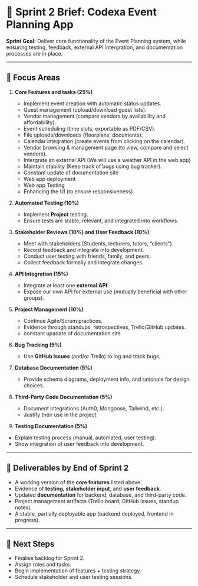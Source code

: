 # 🚀 Sprint 2 Brief: Codexa Event Planning App
  
**Sprint Goal:** Deliver core functionality of the Event Planning system, while ensuring testing, feedback, external API intergration, and documentation processes are in place.  

---

## 🎯 Focus Areas

1. **Core Features and tasks (25%)**  
   - Implement event creation with automatic status updates.  
   - Guest management (upload/download guest lists).  
   - Vendor management (compare vendors by availability and affordability).  
   - Event scheduling (time slots, exportable as PDF/CSV).  
   - File uploads/downloads (floorplans, documents).  
   - Calendar integration (create events from clicking on the calendar).  
   - Vendor browsing & management page (to view, compare and select vendors).  
   - Intergrate an external API (We will use a weather API in the web app)
   - Maintain stability (Keep track of bugs using bug tracker).
   - Constant update of documentation site
   - Web app deployment
   - Web app Testing
   - Enhancing the UI (to ensure responsiveness)

2. **Automated Testing (10%)**  
   - Implement **Project** testing.  
   - Ensure tests are stable, relevant, and integrated into workflows.  

3. **Stakeholder Reviews (10%) and User Feedback (10%)**  
   - Meet with stakeholders (Students, lecturers, tutors, “clients”).  
   - Record feedback and integrate into development.  
   - Conduct user testing with friends, family, and peers.  
   - Collect feedback formally and integrate changes.  

4. **API Integration (15%)**  
   - Integrate at least one **external API**.  
   - Expose our own API for external use (mutually beneficial with other groups).  

6. **Project Management (10%)**  
   - Continue Agile/Scrum practices.  
   - Evidence through standups, retrospectives, Trello/GitHub updates. 
   - constant upadate of documentation site 

7. **Bug Tracking (5%)**  
   - Use **GitHub Issues** (and/or Trello) to log and track bugs.  

8. **Database Documentation (5%)**  
   - Provide schema diagrams, deployment info, and rationale for design choices.  

9. **Third-Party Code Documentation (5%)**  
   - Document integrations (Auth0, Mongoose, Tailwind, etc.).  
   - Justify their use in the project.  

10. **Testing Documentation (5%)**  
   - Explain testing process (manual, automated, user testing).  
   - Show integration of user feedback into development.  

---

## 📝 Deliverables by End of Sprint 2
- A working version of the **core features** listed above.  
- Evidence of **testing**, **stakeholder input**, and **user feedback**.  
- Updated **documentation** for backend, database, and third-party code.  
- Project management artifacts (Trello board, GitHub Issues, standup notes).  
- A stable, partially deployable app (backend deployed, frontend in progress).  

---

## 📅 Next Steps
- Finalise backlog for Sprint 2.  
- Assign roles and tasks.  
- Begin implementation of features + testing strategy.  
- Schedule stakeholder and user testing sessions.  
